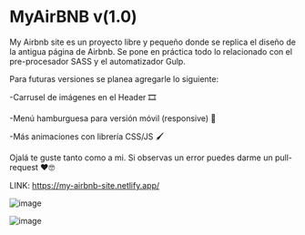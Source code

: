 # MyAirBNB v(1.0)

My Airbnb site es un proyecto libre y pequeño donde se replica el diseño de la antigua página de Airbnb. 
Se pone en práctica todo lo relacionado con el pre-procesador SASS y el automatizador Gulp.

Para futuras versiones se planea agregarle lo siguiente:

-Carrusel de imágenes en el Header 🎞️


-Menú hamburguesa para versión móvil (responsive) 🍔


-Más animaciones con librería CSS/JS 🖌️


Ojalá te guste tanto como a mi. Si observas un error puedes darme un pull-request ❤️🤓

LINK: https://my-airbnb-site.netlify.app/

![image](https://user-images.githubusercontent.com/83793611/176979237-e57e9d28-be45-4e9d-a069-5fe3e3a89742.png)

![image](https://user-images.githubusercontent.com/83793611/176979389-a2a3dabf-d93e-4727-be51-60ed0d6d2a80.png)
